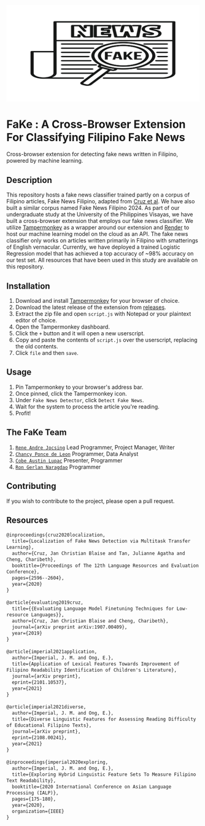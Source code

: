![FaKe Logo](docs/fAke.png)

# FaKe : A Cross-Browser Extension For Classifying Filipino Fake News
Cross-browser extension for detecting fake news written in Filipino, powered by machine learning. 

## Description
This repository hosts a fake news classifier trained partly on a corpus of Filipino articles, Fake News Filipino, adapted from [Cruz et al](https://github.com/jcblaisecruz02/Tagalog-fake-news). We have also built a similar corpus named Fake News Filipino 2024. As part of our undergraduate study at the University of the Philippines Visayas, we have built a cross-browser extension that employs our fake news classifier. We utilize [Tampermonkey](https://www.tampermonkey.net/) as a wrapper around our extension and [Render](https://render.com/) to host our machine learning model on the cloud as an API. The fake news classifier only works on articles written primarily in Filipino with smatterings of English vernacular. Currently, we have deployed a trained Logistic Regression model that has achieved a top accuracy of ~98% accuracy on our test set. All resources that have been used in this study are available on this repository.

## Installation
1. Download and install [Tampermonkey](https://www.tampermonkey.net/) for your browser of choice.
2. Download the latest release of the extension from [releases](https://github.com/WhiteLicorice/Fake/releases).
3. Extract the zip file and open `script.js` with Notepad or your plaintext editor of choice.
4. Open the Tampermonkey dashboard.
5. Click the `+` button and it will open a new userscript.
6. Copy and paste the contents of `script.js` over the userscript, replacing the old contents.
7. Click `file` and then `save`.

## Usage
1. Pin Tampermonkey to your browser's address bar.
2. Once pinned, click the Tampermonkey icon.
3. Under `Fake News Detector`, click `Detect Fake News`.
4. Wait for the system to process the article you're reading.
5. Profit!

## The FaKe Team
1) [`Rene Andre Jocsing`](https://github.com/whitelicorice)  Lead Programmer, Project Manager, Writer
2) [`Chancy Ponce de Leon`](https://github.com/cmpdleon)  Programmer, Data Analyst
3) [`Cobe Austin Lupac`](https://github.com/CoebeAustin)  Presenter, Programmer
4) [`Ron Gerlan Naragdao`](https://github.com/SkyBluePenguin53)  Programmer


## Contributing
If you wish to contribute to the project, please open a pull request.

## Resources
```
@inproceedings{cruz2020localization,
  title={Localization of Fake News Detection via Multitask Transfer Learning},
  author={Cruz, Jan Christian Blaise and Tan, Julianne Agatha and Cheng, Charibeth},
  booktitle={Proceedings of The 12th Language Resources and Evaluation Conference},
  pages={2596--2604},
  year={2020}
}

@article{evaluating2019cruz,
  title={{Evaluating Language Model Finetuning Techniques for Low-resource Languages}},
  author={Cruz, Jan Christian Blaise and Cheng, Charibeth},
  journal={arXiv preprint arXiv:1907.00409},
  year={2019}
}

@article{imperial2021application,
  author={Imperial, J. M. and Ong, E.},
  title={Application of Lexical Features Towards Improvement of Filipino Readability Identification of Children's Literature},
  journal={arXiv preprint},
  eprint={2101.10537},
  year={2021}
}

@article{imperial2021diverse,
  author={Imperial, J. M. and Ong, E.},
  title={Diverse Linguistic Features for Assessing Reading Difficulty of Educational Filipino Texts},
  journal={arXiv preprint},
  eprint={2108.00241},
  year={2021}
}

@inproceedings{imperial2020exploring,
  author={Imperial, J. M. and Ong, E.},
  title={Exploring Hybrid Linguistic Feature Sets To Measure Filipino Text Readability},
  booktitle={2020 International Conference on Asian Language Processing (IALP)},
  pages={175-180},
  year={2020},
  organization={IEEE}
}
```
